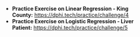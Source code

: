 <ul>
	<li><strong>Practice Exercise on Linear Regression - King County:</strong>&nbsp;<a href="https://dphi.tech/practice/challenge/4" target="_blank">https://dphi.tech/practice/challenge/4</a></li>
	<li><strong>Practice Exercise on Logistic Regression - Liver Patient:</strong>&nbsp;<a href="https://dphi.tech/practice/challenge/5" target="_blank">https://dphi.tech/practice/challenge/5</a></li>
</ul>